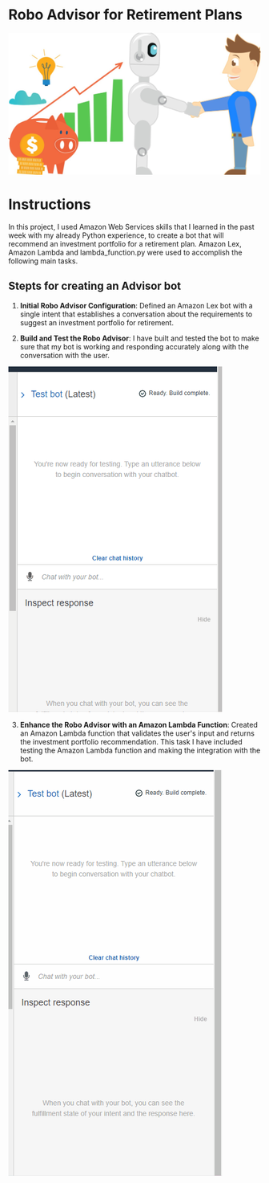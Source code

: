 # Robo Advisor for Retirement Plans

![Robo](https://github.com/amanafzali/Bootcamp_AWS/blob/main/Images/Robo-Advisor1.jpg?raw=true)

# Instructions

In this project, I used Amazon Web Services skills that I learned in the past week with my already  Python experience, to create a bot that will recommend an investment portfolio for a retirement plan. Amazon Lex, Amazon Lambda and lambda_function.py were used to accomplish the following main tasks.


## Stepts for creating an Advisor bot

1. **Initial Robo Advisor Configuration**: 
Defined an Amazon Lex bot with a single intent that establishes a conversation about the requirements to suggest an investment portfolio for retirement.

2. **Build and Test the Robo Advisor**: I have built and tested the bot to make sure that my bot is working and responding accurately along with the conversation with the user.

![tes_1](https://github.com/amanafzali/Bootcamp_AWS/blob/main/Robo_test_1.gif?raw=true)


3. **Enhance the Robo Advisor with an Amazon Lambda Function**: Created an Amazon Lambda function that validates the user's input and returns the investment portfolio recommendation. This task I have included testing the Amazon Lambda function and making the integration with the bot.


![tes_1](https://github.com/amanafzali/Bootcamp_AWS/blob/main/Robo_test_2.gif?raw=true)
